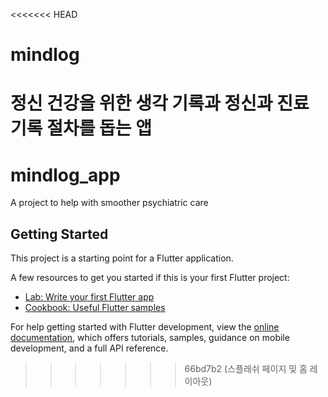 <<<<<<< HEAD
# mindlog
정신 건강을 위한 생각 기록과 정신과 진료 기록 절차를 돕는 앱
=======
# mindlog_app

A project to help with smoother psychiatric care

## Getting Started

This project is a starting point for a Flutter application.

A few resources to get you started if this is your first Flutter project:

- [Lab: Write your first Flutter app](https://docs.flutter.dev/get-started/codelab)
- [Cookbook: Useful Flutter samples](https://docs.flutter.dev/cookbook)

For help getting started with Flutter development, view the
[online documentation](https://docs.flutter.dev/), which offers tutorials,
samples, guidance on mobile development, and a full API reference.
>>>>>>> 66bd7b2 (스플래쉬 페이지 및 홈 레이아웃)
